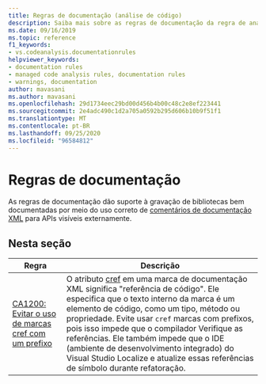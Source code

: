 ```yaml
---
title: Regras de documentação (análise de código)
description: Saiba mais sobre as regras de documentação da regra de análise de código
ms.date: 09/16/2019
ms.topic: reference
f1_keywords:
- vs.codeanalysis.documentationrules
helpviewer_keywords:
- documentation rules
- managed code analysis rules, documentation rules
- warnings, documentation
author: mavasani
ms.author: mavasani
ms.openlocfilehash: 29d1734eec29bd00d456b4b00c48c2e8ef223441
ms.sourcegitcommit: 2e4adc490c1d2a705a0592b295d606b10b9f51f1
ms.translationtype: MT
ms.contentlocale: pt-BR
ms.lasthandoff: 09/25/2020
ms.locfileid: "96584812"
---
```

# <a name="documentation-rules"></a>Regras de documentação

As regras de documentação dão suporte à gravação de bibliotecas bem documentadas por meio do uso correto de [comentários de documentação XML](../../../csharp/codedoc.md) para APIs visíveis externamente.

## <a name="in-this-section"></a>Nesta seção

| Regra | Descrição |
| - | - |
| [CA1200: Evitar o uso de marcas cref com um prefixo](ca1200.md) | O atributo [cref](../../../csharp/programming-guide/xmldoc/cref-attribute.md) em uma marca de documentação XML significa "referência de código". Ele especifica que o texto interno da marca é um elemento de código, como um tipo, método ou propriedade. Evite usar `cref` marcas com prefixos, pois isso impede que o compilador Verifique as referências. Ele também impede que o IDE (ambiente de desenvolvimento integrado) do Visual Studio Localize e atualize essas referências de símbolo durante refatoração. |
